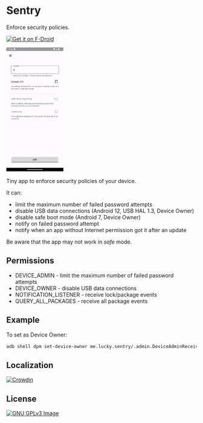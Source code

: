# Sentry

Enforce security policies.

[<img
     src="https://fdroid.gitlab.io/artwork/badge/get-it-on.png"
     alt="Get it on F-Droid"
     height="80">](https://f-droid.org/packages/me.lucky.sentry/)

<img 
     src="fastlane/metadata/android/en-US/images/phoneScreenshots/1.png" 
     width="30%" 
     height="30%">

Tiny app to enforce security policies of your device.

It can:
* limit the maximum number of failed password attempts
* disable USB data connections (Android 12, USB HAL 1.3, Device Owner)
* disable safe boot mode (Android 7, Device Owner)
* notify on failed password attempt
* notify when an app without Internet permission got it after an update

Be aware that the app may not work in _safe_ mode.

## Permissions

* DEVICE_ADMIN - limit the maximum number of failed password attempts
* DEVICE_OWNER - disable USB data connections
* NOTIFICATION_LISTENER - receive lock/package events
* QUERY_ALL_PACKAGES - receive all package events

## Example

To set as Device Owner:

```sh
adb shell dpm set-device-owner me.lucky.sentry/.admin.DeviceAdminReceiver
```

## Localization

[<img 
     height="51" 
     src="https://badges.crowdin.net/badge/dark/crowdin-on-light@2x.png" 
     alt="Crowdin">](https://crwd.in/me-lucky-sentry)

## License

[![GNU GPLv3 Image](https://www.gnu.org/graphics/gplv3-127x51.png)](https://www.gnu.org/licenses/gpl-3.0.en.html)
